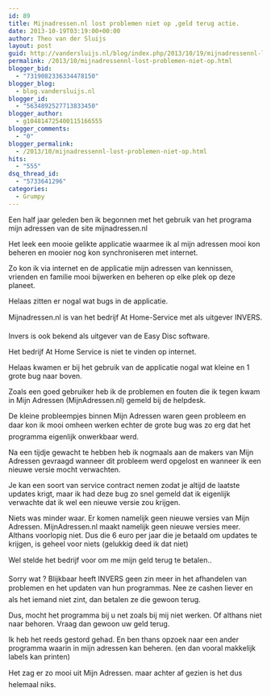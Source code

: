 ```yaml
---
id: 89
title: Mijnadressen.nl lost problemen niet op ,geld terug actie.
date: 2013-10-19T03:19:00+00:00
author: Theo van der Sluijs
layout: post
guid: http://vandersluijs.nl/blog/index.php/2013/10/19/mijnadressennl-lost-problemen-niet-op/
permalink: /2013/10/mijnadressennl-lost-problemen-niet-op.html
blogger_bid:
  - "7319082336334478150"
blogger_blog:
  - blog.vandersluijs.nl
blogger_id:
  - "5634892527713833450"
blogger_author:
  - g104814725400115166555
blogger_comments:
  - "0"
blogger_permalink:
  - /2013/10/mijnadressennl-lost-problemen-niet-op.html
hits:
  - "555"
dsq_thread_id:
  - "5733641296"
categories:
  - Grumpy
---
```

Een half jaar geleden ben ik begonnen met het gebruik van het programa mijn adressen van de site mijnadressen.nl

Het leek een mooie gelikte applicatie waarmee ik al mijn adressen mooi kon beheren en mooier nog kon synchroniseren met internet.

Zo kon ik via internet en de applicatie mijn adressen van kennissen, vrienden en familie mooi bijwerken en beheren op elke plek op deze planeet.

Helaas zitten er nogal wat bugs in de applicatie.

Mijnadressen.nl is van het bedrijf At Home-Service met als uitgever INVERS. 

Invers is ook bekend als uitgever van de Easy Disc software.

Het bedrijf At Home Service is niet te vinden op internet.

Helaas kwamen er bij het gebruik van de applicatie nogal wat kleine en 1 grote bug naar boven.

Zoals een goed gebruiker heb ik de problemen en fouten die ik tegen kwam in Mijn Adressen (MijnAdressen.nl) gemeld bij de helpdesk.

De kleine probleempjes binnen Mijn Adressen waren geen probleem en daar kon ik mooi omheen werken echter de grote bug was zo erg dat het programma eigenlijk onwerkbaar werd.

Na een tijdje gewacht te hebben heb ik nogmaals aan de makers van Mijn Adressen gevraagd wanneer dit probleem werd opgelost en wanneer ik een nieuwe versie mocht verwachten. 

Je kan een soort van service contract nemen zodat je altijd de laatste updates krigt, maar ik had deze bug zo snel gemeld dat ik eigenlijk verwachte dat ik wel een nieuwe versie zou krijgen.

Niets was minder waar. Er komen namelijk geen nieuwe versies van Mijn Adressen. MijnAdressen.nl maakt namelijk geen nieuwe versies meer. Althans voorlopig niet. Dus die 6 euro per jaar die je betaald om updates te krijgen, is geheel voor niets (gelukkig deed ik dat niet)

Wel stelde het bedrijf voor om me mijn geld terug te betalen..

Sorry wat ? Blijkbaar heeft INVERS geen zin meer in het afhandelen van problemen en het updaten van hun programmas. Nee ze cashen liever en als het iemand niet zint, dan betalen ze die gewoon terug.

Dus, mocht het programma bij u net zoals bij mij niet werken. Of althans niet naar behoren. Vraag dan gewoon uw geld terug.

Ik heb het reeds gestord gehad. En ben thans opzoek naar een ander programma waarin in mijn adressen kan beheren. (en dan vooral makkelijk labels kan printen)

Het zag er zo mooi uit Mijn Adressen. maar achter af gezien is het dus helemaal niks.